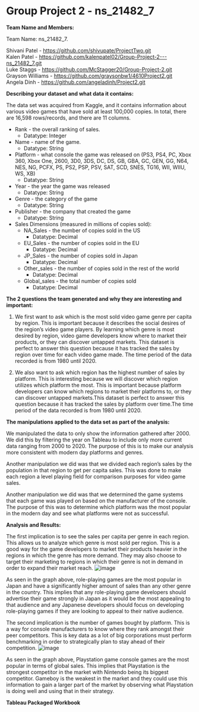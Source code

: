 # Group Project 2 - ns_21482_7


**Team Name and Members:**

Team Name: ns_21482_7.   

Shivani Patel - https://github.com/shivupate/ProjectTwo.git   
Kalen Patel - https://github.com/kalenpatel02/Group-Project-2---ns_21482_7.git      
Luke Staggs - https://github.com/McStagger20/Group-Project-2.git  
Grayson Williams - https://github.com/graysonbw1/4610Project2.git  
Angela Dinh - https://github.com/angeladinh/Project2.git


**Describing your dataset and what data it contains:** 


The data set was acquired from Kaggle, and it contains information about various video games that have sold at least 100,000 copies. In total, there are 16,598 rows/records, and there are 11 columns.

* Rank - the overall ranking of sales.
    * Datatype: Integer
* Name - name of the game.
    *  Datatype: String
* Platform - what console the game was released on (PS3, PS4, PC, Xbox 360, Xbox One, 2600, 3D0, 3DS, DC, DS, GB, GBA, GC, GEN, GG, N64, NES, NG, PCFX, PS, PS2, PSP, PSV, SAT, SCD, SNES, TG16, WII, WIIU, WS, XB)
    * Datatype: String
* Year - the year the game was released
    * Datatype: String
* Genre - the category of the game
    * Datatype: String
* Publisher - the company that created the game
    * Datatype: String
* Sales Dimensions (measured in millions of copies sold):
    * NA_Sales - the number of copies sold in the US
        * Datatype: Decimal
    * EU_Sales - the number of copies sold in the EU
        * Datatype: Decimal
    * JP_Sales - the number of copies sold in Japan
        * Datatype: Decimal
    * Other_sales - the number of copies sold in the rest of the world
        * Datatype: Decimal
    * Global_sales - the total number of copies sold
        * Datatype: Decimal

**The 2 questions the team generated and why they are interesting and important:**
 
 1. We first want to ask which is the most sold video game genre per capita by region. This is important because it describes the social desires of the region’s video game players. By learning which genre is most desired by region, video game developers know where to market their products, or they can discover untapped markets. This dataset is perfect to answer this question because it has tracked the sales by region over time for each video game made. The time period of the data recorded is from 1980 until 2020.

2. We also want to ask which region has the highest number of sales by platform. This is interesting because we will discover which region utilizes which platform the most. This is important because platform developers can know which regions to market their platforms to, or they can discover untapped markets.This dataset is perfect to answer this question because it has tracked the sales by platform over time.The time period of the data recorded is from 1980 until 2020.


**The manipulations applied to the data set as part of the analysis:**

We manipulated the data to only show the information gathered after 2000. We did this by filtering the year on Tableau to include only more current data ranging from 2000 to 2020. The purpose of this is to make our analysis more consistent with modern day platforms and genres. 

Another manipulation we did was that we divided each region’s sales by the population in that region to get per capita sales. This was done to make each region a level playing field for comparison purposes for video game sales.

Another manipulation we did was that we determined the game systems that each game was played on based on the manufacturer of the console. The purpose of this was to determine which platform was the most popular in the modern day and see what platforms were not as successful. 

**Analysis and Results:**

The first implication is to see the sales per capita per genre in each region. This allows us to analyze which genre is most sold per region. This is a good way for the game developers to market their products heavier in the regions in which the genre has more demand. They may also choose to target their marketing to regions in which their genre is not in demand in order to expand their market reach.
![image](https://user-images.githubusercontent.com/129434299/235215784-d011c958-f25e-45b5-953c-8b271e5def0d.png)

As seen in the graph above, role-playing games are the most popular in Japan and have a significantly higher amount of sales than any other genre in the country. This implies that any role-playing game developers should advertise their game strongly in Japan as it would be the most appealing to that audience and any Japanese developers should focus on developing role-playing games if they are looking to appeal to their native audience. 

The second implication is the number of games bought by platform. This is a way for console manufacturers to know where they rank amongst their peer competitors. This is key data as a lot of big corporations must perform benchmarking in order to strategically plan to stay ahead of their competition. 
![image](https://user-images.githubusercontent.com/129434299/235215551-94a86b6b-6189-4d14-b711-6dfb82e97d42.png)

As seen in the graph above, Playstation game console games are the most popular in terms of global sales. This implies that Playstation is the strongest competitor in the market with Nintendo being its biggest competitor. Gameboy is the weakest in the market and they could use this information to gain a larger part of the market by observing what Playstation is doing well and using that in their strategy. 

**Tableau Packaged Workbook**

